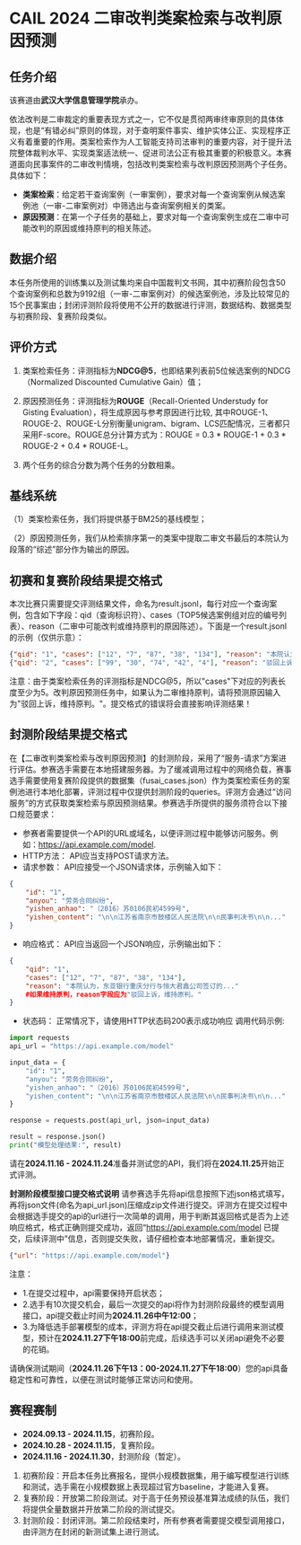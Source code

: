 # CAIL 2024 二审改判类案检索与改判原因预测

## 任务介绍

该赛道由**武汉大学信息管理学院**承办。

依法改判是二审裁定的重要表现方式之一，它不仅是贯彻两审终审原则的具体体现，也是“有错必纠”原则的体现，对于查明案件事实、维护实体公正、实现程序正义有着重要的作用。类案检索作为人工智能支持司法审判的重要内容，对于提升法院整体裁判水平、实现类案适法统一、促进司法公正有极其重要的积极意义。本赛道面向民事案件的二审改判情境，包括改判类案检索与改判原因预测两个子任务。具体如下：

- **类案检索**：给定若干查询案例（一审案例），要求对每一个查询案例从候选案例池（一审-二审案例对）中筛选出与查询案例相关的类案。
- **原因预测**：在第一个子任务的基础上，要求对每一个查询案例生成在二审中可能改判的原因或维持原判的相关陈述。

## 数据介绍

本任务所使用的训练集以及测试集均来自中国裁判文书网，其中初赛阶段包含50个查询案例和总数为9192组（一审-二审案例对）的候选案例池，涉及比较常见的15个民事案由；封闭评测阶段将使用不公开的数据进行评测，数据结构、数据类型与初赛阶段、复赛阶段类似。

##  评价方式

1. 类案检索任务：评测指标为**NDCG@5**，也即结果列表前5位候选案例的NDCG（Normalized Discounted Cumulative Gain）值；

2. 原因预测任务：评测指标为**ROUGE**（Recall-Oriented Understudy for Gisting Evaluation），将生成原因与参考原因进行比较, 其中ROUGE-1、ROUGE-2、ROUGE-L分别衡量unigram、bigram、LCS匹配情况，三者都只采用F-score。ROUGE总分计算方式为：ROUGE = 0.3 * ROUGE-1 + 0.3 * ROUGE-2 + 0.4 * ROUGE-L。

3. 两个任务的综合分数为两个任务的分数相乘。

## 基线系统

（1）类案检索任务，我们将提供基于BM25的基线模型；

（2）原因预测任务，我们从检索排序第一的类案中提取二审文书最后的本院认为段落的“综述”部分作为输出的原因。

## 初赛和复赛阶段结果提交格式

本次比赛只需要提交评测结果文件，命名为result.jsonl，每行对应一个查询案例，包含如下字段：qid（查询标识符）、cases（TOP5候选案例组对应的编号列表）、reason（二审中可能改判或维持原判的原因陈述）。下面是一个result.jsonl的示例（仅供示意）：

```json
{"qid": "1", "cases": ["12", "7", "87", "38", "134"], "reason": "本院认为，东亚银行重庆分行与恒大君鑫公司签订的《重庆市预购商品房抵押合同》合法有效。该合同约定，在领取《房屋所有权证》之前，如陈秀金不按期清偿债务，恒大君鑫公司保证代陈秀金履行该项义务。本院认为，上述约定表明了在陈秀金不按期清偿债务，而非是陈秀金不能偿还借款的情形下，恒大君鑫公司承担偿还借款的保证责任。根据担保法的有关规定，恒大君鑫公司提供的保证系连带保证。原审法院适用法律有误。东亚银行重庆分行的上诉请求成立，本院予以支持。"}
{"qid": "2", "cases": ["99", "30", "74", "42", "4"], "reason": "驳回上诉，维持原判。"}

```

注意：由于类案检索任务的评测指标是NDCG@5，所以"cases"下对应的列表长度至少为5。改判原因预测任务中，如果认为二审维持原判，请将预测原因输入为"驳回上诉，维持原判。"。提交格式的错误将会直接影响评测结果！

## 封测阶段结果提交格式

在【二审改判类案检索与改判原因预测】的封测阶段，采用了“服务-请求”方案进行评估。参赛选手需要在本地搭建服务器。为了缓减调用过程中的网络负载，赛事选手需要使用复赛阶段提供的数据集（fusai_cases.json）作为类案检索任务的案例池进行本地化部署，评测过程中仅提供封测阶段的queries。评测方会通过“访问服务”的方式获取类案检索与原因预测结果。参赛选手所提供的服务须符合以下接口规范要求：

- 参赛者需要提供一个API的URL或域名，以便评测过程中能够访问服务。例如：https://api.example.com/model.
- HTTP方法： API应当支持POST请求方法。
- 请求参数： API应接受一个JSON请求体，示例输入如下：

```json
{
    "id": "1",
    "anyou": "劳务合同纠纷",
    "yishen_anhao": "（2016）苏0106民初4599号",
    "yishen_content": "\n\n江苏省南京市鼓楼区人民法院\n\n民事判决书\n\n..."
}
```

- 响应格式： API应当返回一个JSON响应，示例输出如下：

```json
{
    "qid": "1",
    "cases": ["12", "7", "87", "38", "134"], 
    "reason": "本院认为，东亚银行重庆分行与恒大君鑫公司签订的..."
    #如果维持原判，reason字段应为"驳回上诉，维持原判。"
}
```

- 状态码： 正常情况下，请使用HTTP状态码200表示成功响应
  调用代码示例:

```python
import requests
api_url = "https://api.example.com/model"

input_data = {
    "id": "1",
    "anyou": "劳务合同纠纷",
    "yishen_anhao": "（2016）苏0106民初4599号",
    "yishen_content": "\n\n江苏省南京市鼓楼区人民法院\n\n民事判决书\n\n..."
}

response = requests.post(api_url, json=input_data)

result = response.json()
print("模型处理结果:", result)
```

请在**2024.11.16 - 2024.11.24**准备并测试您的API，我们将在**2024.11.25**开始正式评测。

**封测阶段模型接口提交格式说明**
请参赛选手先将api信息按照下述json格式填写，再将json文件(命名为api_url.json)压缩成zip文件进行提交。评测方在提交过程中会根据选手提交的api的url进行一次简单的调用，用于判断其返回格式是否为上述响应格式，格式正确则提交成功，返回“https://api.example.com/model 已提交，后续评测中”信息，否则提交失败，请仔细检查本地部署情况，重新提交。

```json
{"url": "https://api.example.com/model"}
```
注意：
- 1.在提交过程中，api需要保持开启状态；
- 2.选手有10次提交机会，最后一次提交的api将作为封测阶段最终的模型调用接口，api提交截止时间为**2024.11.26中午12:00**；
- 3.为降低选手部署模型的成本，评测方将在api提交截止后进行调用来测试模型，预计在**2024.11.27下午18:00**前完成，后续选手可以关闭api避免不必要的花销。

请确保测试期间（**2024.11.26下午13：00-2024.11.27下午18:00**）您的api具备稳定性和可靠性，以便在测试时能够正常访问和使用。


## 赛程赛制

- **2024.09.13 - 2024.11.15**，初赛阶段。
- **2024.10.28 - 2024.11.15**，复赛阶段。
- **2024.11.16 - 2024.11.30**，封测阶段（暂定）。

1. 初赛阶段：开启本任务比赛报名，提供小规模数据集，用于编写模型进行训练和测试，选手需在小规模数据上表现超过官方baseline，才能进入复赛。
2. 复赛阶段：开放第二阶段测试。对于高于任务预设基准算法成绩的队伍，我们将提供全量数据并开放第二阶段的测试提交。
3. 封测阶段：封闭评测。第二阶段结束时，所有参赛者需要提交模型调用接口，由评测方在封闭的新测试集上进行测试。
